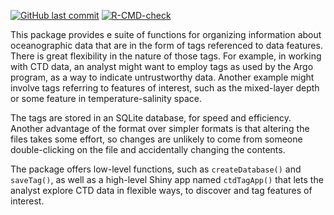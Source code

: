 <!-- badges: start -->

[![GitHub last commit](https://img.shields.io/github/last-commit/dankelley/ocetag)](https://img.shields.io/github/last-commit/dankelley/ocetag)
[![R-CMD-check](https://github.com/dankelley/ocetag/actions/workflows/R-CMD-check.yaml/badge.svg)](https://github.com/dankelley/ocetag/actions/workflows/R-CMD-check.yaml)

<!-- badges: end -->

This package provides e suite of functions for organizing information about
oceanographic data that are in the form of tags referenced to data features.
There is great flexibility in the nature of those tags.  For example, in
working with CTD data, an analyst might want to employ tags as used by the Argo
program, as a way to indicate untrustworthy data. Another example might involve
tags referring to features of interest, such as the mixed-layer depth or some
feature in temperature-salinity space.

The tags are stored in an SQLite database, for speed and efficiency. Another
advantage of the format over simpler formats is that altering the files takes
some effort, so changes are unlikely to come from someone double-clicking on
the file and accidentally changing the contents.

The package offers low-level functions, such as `createDatabase()` and `saveTag()`,
as well as a high-level Shiny app named `ctdTagApp()` that lets the analyst explore
CTD data in flexible ways, to discover and tag features of interest.


